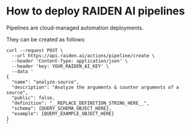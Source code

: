 # How to deploy RAIDEN AI pipelines

Pipelines are cloud-managed automation deployments.

They can be created as follows:

```
curl --request POST \
  --url https://api.raiden.ai/actions/pipeline/create \
  --header 'Content-Type: application/json' \
  --header 'key: YOUR_RAIDEN_AI_KEY' \
  --data '
{
  "name": "analyze-source",
  "description": "Analyze the arguments & counter arguments of a source",
  "public": false,
  "definition": "__REPLACE_DEFINITION_STRING_HERE__",
  "schema": {QUERY_SCHEMA_OBJECT_HERE},
  "example": {QUERY_EXAMPLE_OBJECT_HERE}
}
'
```
